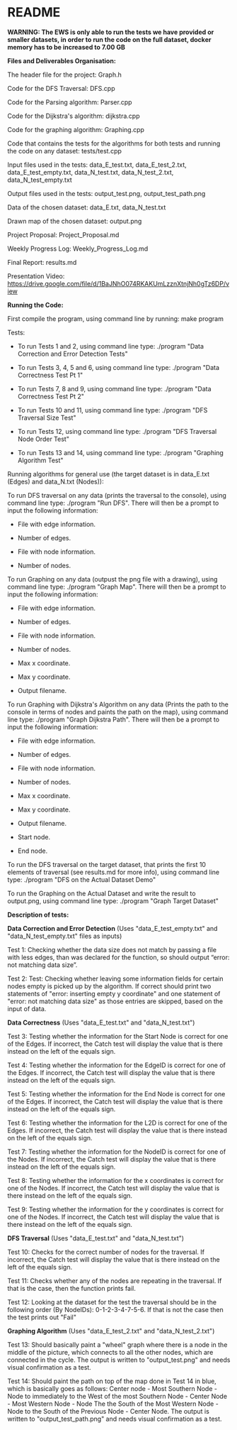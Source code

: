# README
**WARNING: The EWS is only able to run the tests we have provided or smaller datasets, in order to run the code on the full dataset, docker memory has to be increased to 7.00 GB**

**Files and Deliverables Organisation:**

The header file for the project: Graph.h

Code for the DFS Traversal: DFS.cpp

Code for the Parsing algorithm: Parser.cpp

Code for the Dijkstra's algorithm: dijkstra.cpp

Code for the graphing algorithm: Graphing.cpp

Code that contains the tests for the algorithms for both tests and running the code on any dataset: tests/test.cpp

Input files used in the tests: data_E_test.txt, data_E_test_2.txt, data_E_test_empty.txt, data_N_test.txt, data_N_test_2.txt, data_N_test_empty.txt  

Output files used in the tests: output_test.png, output_test_path.png

Data of the chosen dataset: data_E.txt, data_N_test.txt

Drawn map of the chosen dataset: output.png

Project Proposal: Project_Proposal.md

Weekly Progress Log: Weekly_Progress_Log.md

Final Report: results.md

Presentation Video: https://drive.google.com/file/d/1BaJNhO074RKAKUmLzznXtnjNh0gTz6DP/view

**Running the Code:**

First compile the program, using command line by running: make program

Tests:

- To run Tests 1 and 2, using command line type: ./program "Data Correction and Error Detection Tests"

- To run Tests 3, 4, 5 and 6, using command line type: ./program "Data Correctness Test Pt 1"

- To run Tests 7, 8 and 9, using command line type: ./program "Data Correctness Test Pt 2"

- To run Tests 10 and 11, using command line type: ./program "DFS Traversal Size Test"

- To run Tests 12, using command line type: ./program "DFS Traversal Node Order Test"

- To run Tests 13 and 14, using command line type: ./program "Graphing Algorithm Test"

Running algorithms for general use (the target dataset is in data_E.txt (Edges) and data_N.txt (Nodes)):

To run DFS traversal on any data (prints the traversal to the console), using command line type: ./program "Run DFS". There will then be a prompt to input the following information:

- File with edge information.

- Number of edges.

- File with node information.

- Number of nodes.

To run Graphing on any data (outpust the png file with a drawing), using command line type: ./program "Graph Map". There will then be a prompt to input the following information:

- File with edge information.

- Number of edges.

- File with node information.

- Number of nodes.

- Max x coordinate.

- Max y coordinate.

- Output filename.

To run Graphing with Dijkstra's Algorithm on any data (Prints the path to the console in terms of nodes and paints the path on the map), using command line type: ./program "Graph Dijkstra Path". There will then be a prompt to input the following information:

- File with edge information.

- Number of edges.

- File with node information.

- Number of nodes.

- Max x coordinate.

- Max y coordinate.

- Output filename.

- Start node.

- End node.

To run the DFS traversal on the target dataset, that prints the first 10 elements of traversal (see results.md for more info), using command line type: ./program "DFS on the Actual Dataset Demo"

To run the Graphing on the Actual Dataset and write the result to output.png, using command line type: ./program "Graph Target Dataset"

**Description of tests:**

**Data Correction and Error Detection** (Uses "data_E_test_empty.txt" and "data_N_test_empty.txt" files as inputs)

Test 1: Checking whether the data size does not match by passing a file with less edges, than was declared for the function, so should output “error: not matching data size”.

Test 2: Test: Checking whether leaving some information fields for certain nodes empty is picked up by the algorithm. If correct should print two statements of "error: inserting empty y coordinate" and one statement of "error: not matching data size" as those entries are skipped, based on the input of data.

**Data Correctness** (Uses "data_E_test.txt" and "data_N_test.txt")

Test 3: Testing whether the information for the Start Node is correct for one of the Edges. If incorrect, the Catch test will display the value that is there instead on the left of the equals sign.

Test 4: Testing whether the information for the EdgeID is correct for one of the Edges. If incorrect, the Catch test will display the value that is there instead on the left of the equals sign.

Test 5: Testing whether the information for the End Node is correct for one of the Edges. If incorrect, the Catch test will display the value that is there instead on the left of the equals sign.

Test 6: Testing whether the information for the L2D is correct for one of the Edges. If incorrect, the Catch test will display the value that is there instead on the left of the equals sign.

Test 7: Testing whether the information for the NodeID is correct for one of the Nodes. If incorrect, the Catch test will display the value that is there instead on the left of the equals sign.

Test 8: Testing whether the information for the x coordinates is correct for one of the Nodes. If incorrect, the Catch test will display the value that is there instead on the left of the equals sign.

Test 9: Testing whether the information for the y coordinates is correct for one of the Nodes. If incorrect, the Catch test will display the value that is there instead on the left of the equals sign.

**DFS Traversal** (Uses "data_E_test.txt" and "data_N_test.txt")

Test 10: Checks for the correct number of nodes for the traversal. If incorrect, the Catch test will display the value that is there instead on the left of the equals sign.

Test 11: Checks whether any of the nodes are repeating in the traversal. If that is the case, then the function prints fail.

Test 12: Looking at the dataset for the test the traversal should be in the following order (By NodeIDs): 0-1-2-3-4-7-5-6. If that is not the case then the test prints out "Fail"

**Graphing Algorithm** (Uses "data_E_test_2.txt" and "data_N_test_2.txt")

Test 13: Should basically paint a "wheel" graph where there is a node in the middle of the picture, which connects to all the other nodes, which are connected in the cycle. The output is written to "output_test.png" and needs visual confirmation as a test.

Test 14: Should paint the path on top of the map done in Test 14 in blue, which is basically goes as follows: Center node - Most Southern Node - Node to immediately to the West of the most Southern Node - Center Node - Most Western Node - Node The the South of the Most Western Node - Node to the South of the Previous Node - Center Node. The output is written to "output_test_path.png" and needs visual confirmation as a test.

